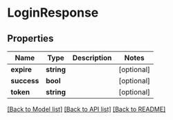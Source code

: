 # LoginResponse

## Properties
Name | Type | Description | Notes
------------ | ------------- | ------------- | -------------
**expire** | **string** |  | [optional] 
**success** | **bool** |  | [optional] 
**token** | **string** |  | [optional] 

[[Back to Model list]](../README.md#documentation-for-models) [[Back to API list]](../README.md#documentation-for-api-endpoints) [[Back to README]](../README.md)


